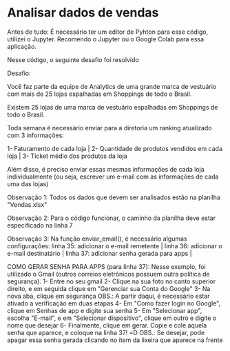 # Analisar dados de vendas

Antes de tudo: É necessário ter um editor de Pyhton para esse código, utilizei o Jupyter. Recomendo o Jupyter ou o Google Colab para essa aplicação.

Nesse código, o seguinte desafio foi resolvido

 Desafio:
 
 Você faz parte da equipe de Analytics de uma grande marca de vestuário com mais de 25 lojas espalhadas em Shoppings de todo o Brasil.
 
 Existem 25 lojas de uma marca de vestuário espalhadas em Shoppings de todo o Brasil.
 
 Toda semana é necessário enviar para a diretoria um ranking atualizado com 3 informações: 
 
 1- Faturamento de cada loja | 
 2- Quantidade de produtos vendidos em cada loja | 
 3- Ticket médio dos produtos da loja
 
 Além disso, é preciso enviar essas mesmas informações de cada loja individualmente (ou seja, escrever um e-mail com as informações de cada uma das lojas)
 
Observação 1: 
	Todos os dados que devem ser analisados estão na planilha "Vendas.xlsx"
	
Observação 2: 
	Para o código funcionar, o caminho da planílha deve estar especificado na linha 7
	
Observação 3:
	Na função enviar_email(), é necessário algumas configurações: 
	    linha 35: adicionar o e-mail remetente | 
	    linha 36: adicionar o e-mail destinatário |
	    linha 37: adicionar senha gerada para apps |
	    
COMO GERAR SENHA PARA APPS (para linha 37):
    Nesse exemplo, foi utilizado o Gmail (outros correios eletrônicos possuem outra política de segurança).
    1- Entre no seu gmail
    2- Clique na sua foto no canto superior direito, e em seguida clique em "Gerenciar sua Conta do Google"
    3- Na nova aba, clique em segurança
    OBS.: A partir daqui, é necessário estar ativado a verificação em duas etapas
    4- Em "Como fazer login no Google", clique em Senhas de app e digite sua senha
    5- Em "Selecionar app", escolha "E-mail", e em "Selecionar dispositivo", clique em outro e digite o nome que desejar
    6- Finalmente, clique em gerar. Copie e cole aquela senha que aparece, e coloque na linha 37! =D
    OBS.: Se desejar, pode apagar essa senha gerada clicando no item da lixeira que aparece na frente


